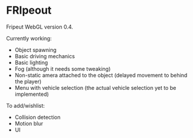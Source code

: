 # FRIpeout
Fripeut WebGL version 0.4.

Currently working:
* Object spawning
* Basic driving mechanics
* Basic lighting
* Fog (although it needs some tweaking)
* Non-static amera attached to the object (delayed movement to behind the player)
* Menu with vehicle selection (the actual vehicle selection yet to be implemented)

To add/wishlist:
* Collision detection
* Motion blur
* UI